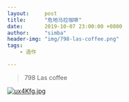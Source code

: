 ```yaml
---
layout:     post
title:      "危地马拉咖啡"
date:       2019-10-07 23:00:00 +0800
author:     "simba"
header-img: "img/798-las-coffee.png"
tags:
    - 造作

---
```


>  798 Las coffee

[![ux4Kfg.jpg](https://s2.ax1x.com/2019/10/13/ux4Kfg.jpg)](https://imgchr.com/i/ux4Kfg)

